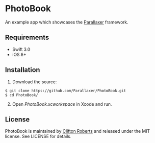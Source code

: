 # PhotoBook
An example app which showcases the [Parallaxer](https://github.com/Parallaxer/Parallaxer) framework.

## Requirements
- Swift 3.0
- iOS 8+

## Installation

1) Download the source:
```
$ git clone https://github.com/Parallaxer/PhotoBook.git
$ cd PhotoBook/
```

2) Open *PhotoBook.xcworkspace* in Xcode and run.

## License

PhotoBook is maintained by [Clifton Roberts](mailto:clifton.roberts@me.com) and released
under the MIT license. See LICENSE for details.
